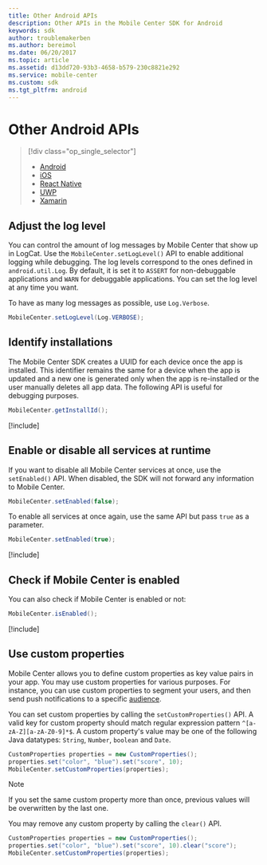 ```yaml
---
title: Other Android APIs
description: Other APIs in the Mobile Center SDK for Android
keywords: sdk
author: troublemakerben
ms.author: bereimol
ms.date: 06/20/2017
ms.topic: article
ms.assetid: d13dd720-93b3-4658-b579-230c8821e292
ms.service: mobile-center
ms.custom: sdk
ms.tgt_pltfrm: android
---
```


# Other Android APIs

> [!div class="op_single_selector"]
> * [Android](android.md)
> * [iOS](ios.md)
> * [React Native](react-native.md)
> * [UWP](uwp.md)
> * [Xamarin](xamarin.md)

## Adjust the log level

You can control the amount of log messages by Mobile Center that show up in LogCat. Use the `MobileCenter.setLogLevel()` API to enable additional logging while debugging. The log levels correspond to the ones defined in `android.util.Log`. By default, it is set it to `ASSERT` for non-debuggable applications and `WARN` for debuggable applications. You can set the log level at any time you want.

To have as many log messages as possible, use `Log.Verbose`.

```java
MobileCenter.setLogLevel(Log.VERBOSE);
```

## Identify installations

The Mobile Center SDK creates a UUID for each device once the app is installed. This identifier remains the same for a device when the app is updated and a new one is generated only when the app is re-installed or the user manually deletes all app data. The following API is useful for debugging purposes.

```java
MobileCenter.getInstallId();
```

[!include[](../android-see-async.md)]

## Enable or disable all services at runtime

If you want to disable all Mobile Center services at once, use the `setEnabled()` API. When disabled, the SDK will not forward any information to Mobile Center.

```java
MobileCenter.setEnabled(false);
```

To enable all services at once again, use the same API but pass `true` as a parameter.

```java
MobileCenter.setEnabled(true);
```

[!include[](../android-see-async.md)]

## Check if Mobile Center is enabled

You can also check if Mobile Center is enabled or not:

```java
MobileCenter.isEnabled();
```

[!include[](../android-see-async.md)]

## Use custom properties

Mobile Center allows you to define custom properties as key value pairs in your app. You may use custom properties for various purposes. For instance, you can use custom properties to segment your users, and then send push notifications to a specific [audience](~/push/audiences.md).

You can set custom properties by calling the `setCustomProperties()` API. A valid key for custom property should match regular expression pattern `^[a-zA-Z][a-zA-Z0-9]*$`. A custom property's value may be one of the following Java datatypes: `String`, `Number`, `boolean` and `Date`. 

```java
CustomProperties properties = new CustomProperties();
properties.set("color", "blue").set("score", 10);
MobileCenter.setCustomProperties(properties);
```

> [!NOTE]
> If you set the same custom property more than once, previous values will be overwritten by the last one.

You may remove any custom property by calling the `clear()` API.

```java
CustomProperties properties = new CustomProperties();
properties.set("color", "blue").set("score", 10).clear("score");
MobileCenter.setCustomProperties(properties);
```